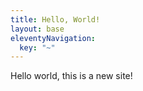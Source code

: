 ```yaml
---
title: Hello, World!
layout: base
eleventyNavigation:
  key: "~"
---
```

Hello world, this is a new site!